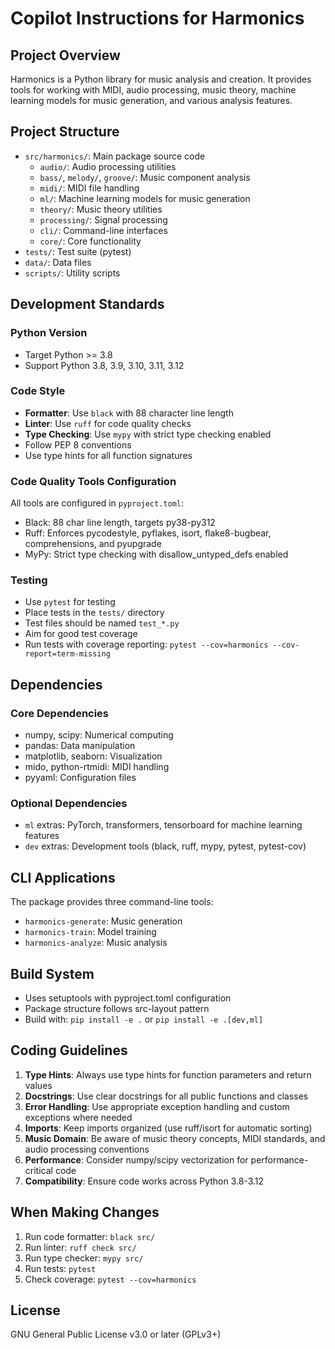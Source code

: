 # Copilot Instructions for Harmonics

## Project Overview

Harmonics is a Python library for music analysis and creation. It provides tools for working with MIDI, audio processing, music theory, machine learning models for music generation, and various analysis features.

## Project Structure

- `src/harmonics/`: Main package source code
  - `audio/`: Audio processing utilities
  - `bass/`, `melody/`, `groove/`: Music component analysis
  - `midi/`: MIDI file handling
  - `ml/`: Machine learning models for music generation
  - `theory/`: Music theory utilities
  - `processing/`: Signal processing
  - `cli/`: Command-line interfaces
  - `core/`: Core functionality
- `tests/`: Test suite (pytest)
- `data/`: Data files
- `scripts/`: Utility scripts

## Development Standards

### Python Version
- Target Python >= 3.8
- Support Python 3.8, 3.9, 3.10, 3.11, 3.12

### Code Style
- **Formatter**: Use `black` with 88 character line length
- **Linter**: Use `ruff` for code quality checks
- **Type Checking**: Use `mypy` with strict type checking enabled
- Follow PEP 8 conventions
- Use type hints for all function signatures

### Code Quality Tools Configuration
All tools are configured in `pyproject.toml`:
- Black: 88 char line length, targets py38-py312
- Ruff: Enforces pycodestyle, pyflakes, isort, flake8-bugbear, comprehensions, and pyupgrade
- MyPy: Strict type checking with disallow_untyped_defs enabled

### Testing
- Use `pytest` for testing
- Place tests in the `tests/` directory
- Test files should be named `test_*.py`
- Aim for good test coverage
- Run tests with coverage reporting: `pytest --cov=harmonics --cov-report=term-missing`

## Dependencies

### Core Dependencies
- numpy, scipy: Numerical computing
- pandas: Data manipulation
- matplotlib, seaborn: Visualization
- mido, python-rtmidi: MIDI handling
- pyyaml: Configuration files

### Optional Dependencies
- `ml` extras: PyTorch, transformers, tensorboard for machine learning features
- `dev` extras: Development tools (black, ruff, mypy, pytest, pytest-cov)

## CLI Applications
The package provides three command-line tools:
- `harmonics-generate`: Music generation
- `harmonics-train`: Model training
- `harmonics-analyze`: Music analysis

## Build System
- Uses setuptools with pyproject.toml configuration
- Package structure follows src-layout pattern
- Build with: `pip install -e .` or `pip install -e .[dev,ml]`

## Coding Guidelines

1. **Type Hints**: Always use type hints for function parameters and return values
2. **Docstrings**: Use clear docstrings for all public functions and classes
3. **Error Handling**: Use appropriate exception handling and custom exceptions where needed
4. **Imports**: Keep imports organized (use ruff/isort for automatic sorting)
5. **Music Domain**: Be aware of music theory concepts, MIDI standards, and audio processing conventions
6. **Performance**: Consider numpy/scipy vectorization for performance-critical code
7. **Compatibility**: Ensure code works across Python 3.8-3.12

## When Making Changes

1. Run code formatter: `black src/`
2. Run linter: `ruff check src/`
3. Run type checker: `mypy src/`
4. Run tests: `pytest`
5. Check coverage: `pytest --cov=harmonics`

## License
GNU General Public License v3.0 or later (GPLv3+)
